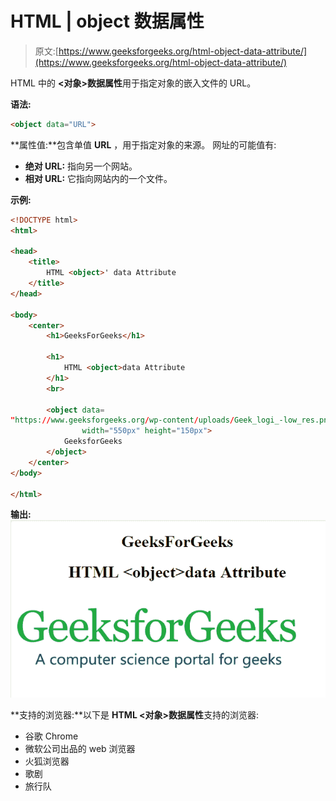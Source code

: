 # HTML | object 数据属性

> 原文:[https://www.geeksforgeeks.org/html-object-data-attribute/](https://www.geeksforgeeks.org/html-object-data-attribute/)

HTML 中的 **<对象>数据属性**用于指定对象的嵌入文件的 URL。

**语法:**

```html
<object data="URL">
```

**属性值:**包含单值 **URL** ，用于指定对象的来源。
网址的可能值有:

*   **绝对 URL:** 指向另一个网站。
*   **相对 URL:** 它指向网站内的一个文件。

**示例:**

```html
<!DOCTYPE html> 
<html> 

<head> 
    <title>
        HTML <object>' data Attribute
    </title> 
</head> 

<body> 
    <center>
        <h1>GeeksForGeeks</h1> 

        <h1>
            HTML <object>data Attribute
        </h1> 
        <br> 

        <object data= 
"https://www.geeksforgeeks.org/wp-content/uploads/Geek_logi_-low_res.png"
                width="550px" height="150px"> 
            GeeksforGeeks 
        </object> 
    </center>
</body> 

</html>                    
```

**输出:**
![](img/e039b89a5b3591937d40a82a339cc94f.png)

**支持的浏览器:**以下是 **HTML <对象>数据属性**支持的浏览器:

*   谷歌 Chrome
*   微软公司出品的 web 浏览器
*   火狐浏览器
*   歌剧
*   旅行队